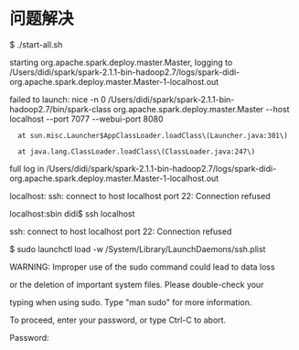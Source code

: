 # 问题解决

$ ./start-all.sh

starting org.apache.spark.deploy.master.Master, logging to /Users/didi/spark/spark-2.1.1-bin-hadoop2.7/logs/spark-didi-org.apache.spark.deploy.master.Master-1-localhost.out

failed to launch: nice -n 0 /Users/didi/spark/spark-2.1.1-bin-hadoop2.7/bin/spark-class org.apache.spark.deploy.master.Master --host localhost --port 7077 --webui-port 8080

```
  at sun.misc.Launcher$AppClassLoader.loadClass\(Launcher.java:301\)

  at java.lang.ClassLoader.loadClass\(ClassLoader.java:247\)
```

full log in /Users/didi/spark/spark-2.1.1-bin-hadoop2.7/logs/spark-didi-org.apache.spark.deploy.master.Master-1-localhost.out

localhost: ssh: connect to host localhost port 22: Connection refused

localhost:sbin didi$  ssh localhost

ssh: connect to host localhost port 22: Connection refused

$  sudo launchctl load -w /System/Library/LaunchDaemons/ssh.plist



WARNING: Improper use of the sudo command could lead to data loss

or the deletion of important system files. Please double-check your

typing when using sudo. Type "man sudo" for more information.



To proceed, enter your password, or type Ctrl-C to abort.



Password:

